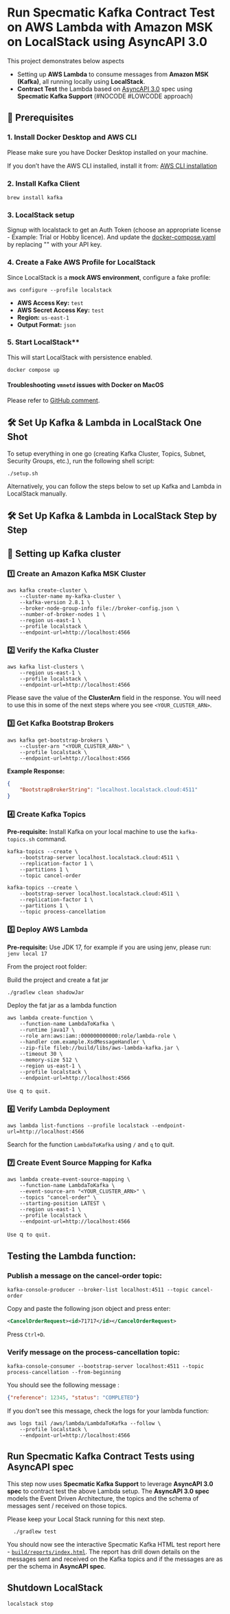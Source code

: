 # Run Specmatic Kafka Contract Test on AWS Lambda with Amazon MSK on LocalStack using AsyncAPI 3.0

This project demonstrates below aspects
* Setting up **AWS Lambda** to consume messages from **Amazon MSK (Kafka)**, all running locally using **LocalStack**.
* **Contract Test** the Lambda based on [AsyncAPI 3.0](https://www.asyncapi.com/docs/reference/specification/v3.0.0) spec using **Specmatic Kafka Support** (#NOCODE #LOWCODE approach)

## 🚀 Prerequisites

### 1. Install Docker Desktop and AWS CLI

Please make sure you have Docker Desktop installed on your machine.

If you don’t have the AWS CLI installed, install it from:
[AWS CLI installation](https://docs.aws.amazon.com/cli/latest/userguide/getting-started-install.html)

### 2. Install Kafka Client
```shell
brew install kafka
```

### 3. LocalStack setup

Signup with localstack to get an Auth Token (choose an appropriate license - Example: Trial or Hobby licence).
And update the [docker-compose.yaml](docker-compose.yaml) by replacing "<PLEASE ADD YOUR TOKEN HERE>" with your API key.

### 4. Create a Fake AWS Profile for LocalStack
Since LocalStack is a **mock AWS environment**, configure a fake profile:
```shell
aws configure --profile localstack
```
- **AWS Access Key:** `test`
- **AWS Secret Access Key:** `test`
- **Region:** `us-east-1`
- **Output Format:** `json`

### 5. Start LocalStack**

This will start LocalStack with persistence enabled.

```shell
docker compose up
```

#### Troubleshooting `vmnetd` issues with Docker on MacOS

Please refer to [GitHub comment](https://github.com/docker/for-mac/issues/6677#issuecomment-1593787335).

## 🛠️ **Set Up Kafka & Lambda in LocalStack One Shot**

To setup everything in one go (creating Kafka Cluster, Topics, Subnet, Security Groups, etc.), run the following shell script:  

```shell
./setup.sh
```

Alternatively, you can follow the steps below to set up Kafka and Lambda in LocalStack manually.

## 🛠️ **Set Up Kafka & Lambda in LocalStack Step by Step**

## 🚀 Setting up Kafka cluster
### **1️⃣ Create an Amazon Kafka MSK Cluster**
```shell
aws kafka create-cluster \
    --cluster-name my-kafka-cluster \
    --kafka-version 2.8.1 \
    --broker-node-group-info file://broker-config.json \
    --number-of-broker-nodes 1 \
    --region us-east-1 \
    --profile localstack \
    --endpoint-url=http://localhost:4566
```

### **2️⃣ Verify the Kafka Cluster**
```shell
aws kafka list-clusters \
    --region us-east-1 \
    --profile localstack \
    --endpoint-url=http://localhost:4566
```

Please save the value of the **ClusterArn** field in the response.
You will need to use this in some of the next steps where you see `<YOUR_CLUSTER_ARN>`.

### **3️⃣ Get Kafka Bootstrap Brokers**
```shell
aws kafka get-bootstrap-brokers \
    --cluster-arn "<YOUR_CLUSTER_ARN>" \
    --profile localstack \
    --endpoint-url=http://localhost:4566
```
**Example Response:**
```json
{
    "BootstrapBrokerString": "localhost.localstack.cloud:4511"
}
```

### **4️⃣ Create Kafka Topics**

**Pre-requisite:** Install Kafka on your local machine to use the `kafka-topics.sh` command.

```shell
kafka-topics --create \
    --bootstrap-server localhost.localstack.cloud:4511 \
    --replication-factor 1 \
    --partitions 1 \
    --topic cancel-order
```
```shell
kafka-topics --create \
    --bootstrap-server localhost.localstack.cloud:4511 \
    --replication-factor 1 \
    --partitions 1 \
    --topic process-cancellation
```

### **5️⃣ Deploy AWS Lambda**

**Pre-requisite:** Use JDK 17, for example if you are using jenv, please run: `jenv local 17`

From the project root folder:

Build the project and create a fat jar 
```shell
./gradlew clean shadowJar
```

Deploy the fat jar as a lambda function
```shell
aws lambda create-function \
    --function-name LambdaToKafka \
    --runtime java17 \
    --role arn:aws:iam::000000000000:role/lambda-role \
    --handler com.example.XsdMessageHandler \
    --zip-file fileb://build/libs/aws-lambda-kafka.jar \
    --timeout 30 \
    --memory-size 512 \
    --region us-east-1 \
    --profile localstack \
    --endpoint-url=http://localhost:4566
```

`Use `q` to quit.`

### **6️⃣ Verify Lambda Deployment**
```shell
aws lambda list-functions --profile localstack --endpoint-url=http://localhost:4566
```

Search for the function `LambdaToKafka` using `/` and `q` to quit.

### **7️⃣ Create Event Source Mapping for Kafka**
```shell
aws lambda create-event-source-mapping \
    --function-name LambdaToKafka \
    --event-source-arn "<YOUR_CLUSTER_ARN>" \
    --topics "cancel-order" \
    --starting-position LATEST \
    --region us-east-1 \
    --profile localstack \
    --endpoint-url=http://localhost:4566
```

`Use `q` to quit.`

## Testing the Lambda function:

### Publish a message on the **cancel-order** topic:

```shell
kafka-console-producer --broker-list localhost:4511 --topic cancel-order
```

Copy and paste the following json object and press enter:
```xml
<CancelOrderRequest><id>71717</id></CancelOrderRequest>
```

Press `Ctrl+D`.

### Verify message on the **process-cancellation** topic:
```shell
kafka-console-consumer --bootstrap-server localhost:4511 --topic process-cancellation --from-beginning
```

You should see the following message :
```json
{"reference": 12345, "status": "COMPLETED"}
```

If you don't see this message, check the logs for your lambda function:
```shell
aws logs tail /aws/lambda/LambdaToKafka --follow \
    --profile localstack \
    --endpoint-url=http://localhost:4566
```

## **Run Specmatic Kafka Contract Tests using AsyncAPI spec**

This step now uses **Specmatic Kafka Support** to leverage **AsyncAPI 3.0 spec** to contract test the above Lambda setup.
The **AsyncAPI 3.0 spec** models the Event Driven Architecture, the topics and the schema of messages sent / received on those topics.

Please keep your Local Stack running for this next step.

```shell
  ./gradlew test
```

You should now see the interactive Specmatic Kafka HTML test report here - [`build/reports/index.html`](build/reports/index.html).
The report has drill down details on the messages sent and received on the Kafka topics and if the messages are as per the schema in **AsyncAPI spec**.

## Shutdown LocalStack

```shell
localstack stop
```
